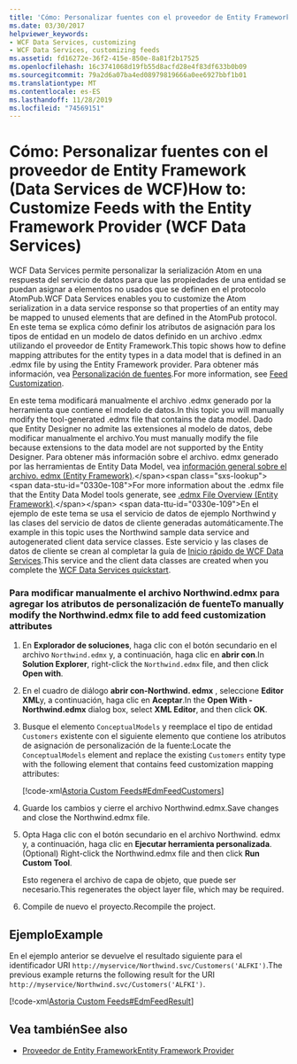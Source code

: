 ```yaml
---
title: 'Cómo: Personalizar fuentes con el proveedor de Entity Framework (Data Services de WCF)'
ms.date: 03/30/2017
helpviewer_keywords:
- WCF Data Services, customizing
- WCF Data Services, customizing feeds
ms.assetid: fd16272e-36f2-415e-850e-8a81f2b17525
ms.openlocfilehash: 16c3741068d19fb55d8acfd28e4f83df633b0b09
ms.sourcegitcommit: 79a2d6a07ba4ed08979819666a0ee6927bbf1b01
ms.translationtype: MT
ms.contentlocale: es-ES
ms.lasthandoff: 11/28/2019
ms.locfileid: "74569151"
---
```

# <a name="how-to-customize-feeds-with-the-entity-framework-provider-wcf-data-services"></a><span data-ttu-id="0330e-102">Cómo: Personalizar fuentes con el proveedor de Entity Framework (Data Services de WCF)</span><span class="sxs-lookup"><span data-stu-id="0330e-102">How to: Customize Feeds with the Entity Framework Provider (WCF Data Services)</span></span>
<span data-ttu-id="0330e-103">WCF Data Services permite personalizar la serialización Atom en una respuesta del servicio de datos para que las propiedades de una entidad se puedan asignar a elementos no usados que se definen en el protocolo AtomPub.</span><span class="sxs-lookup"><span data-stu-id="0330e-103">WCF Data Services enables you to customize the Atom serialization in a data service response so that properties of an entity may be mapped to unused elements that are defined in the AtomPub protocol.</span></span> <span data-ttu-id="0330e-104">En este tema se explica cómo definir los atributos de asignación para los tipos de entidad en un modelo de datos definido en un archivo .edmx utilizando el proveedor de Entity Framework.</span><span class="sxs-lookup"><span data-stu-id="0330e-104">This topic shows how to define mapping attributes for the entity types in a data model that is defined in an .edmx file by using the Entity Framework provider.</span></span> <span data-ttu-id="0330e-105">Para obtener más información, vea [Personalización de fuentes](feed-customization-wcf-data-services.md).</span><span class="sxs-lookup"><span data-stu-id="0330e-105">For more information, see [Feed Customization](feed-customization-wcf-data-services.md).</span></span>  
  
 <span data-ttu-id="0330e-106">En este tema modificará manualmente el archivo .edmx generado por la herramienta que contiene el modelo de datos.</span><span class="sxs-lookup"><span data-stu-id="0330e-106">In this topic you will manually modify the tool-generated .edmx file that contains the data model.</span></span> <span data-ttu-id="0330e-107">Dado que Entity Designer no admite las extensiones al modelo de datos, debe modificar manualmente el archivo.</span><span class="sxs-lookup"><span data-stu-id="0330e-107">You must manually modify the file because extensions to the data model are not supported by the Entity Designer.</span></span> <span data-ttu-id="0330e-108">Para obtener más información sobre el archivo. edmx generado por las herramientas de Entity Data Model, vea [información general sobre el archivo. edmx (Entity Framework)](https://docs.microsoft.com/previous-versions/dotnet/netframework-4.0/cc982042(v=vs.100)).</span><span class="sxs-lookup"><span data-stu-id="0330e-108">For more information about the .edmx file that the Entity Data Model tools generate, see [.edmx File Overview (Entity Framework)](https://docs.microsoft.com/previous-versions/dotnet/netframework-4.0/cc982042(v=vs.100)).</span></span> <span data-ttu-id="0330e-109">En el ejemplo de este tema se usa el servicio de datos de ejemplo Northwind y las clases del servicio de datos de cliente generadas automáticamente.</span><span class="sxs-lookup"><span data-stu-id="0330e-109">The example in this topic uses the Northwind sample data service and autogenerated client data service classes.</span></span> <span data-ttu-id="0330e-110">Este servicio y las clases de datos de cliente se crean al completar la guía de [Inicio rápido de WCF Data Services](quickstart-wcf-data-services.md).</span><span class="sxs-lookup"><span data-stu-id="0330e-110">This service and the client data classes are created when you complete the [WCF Data Services quickstart](quickstart-wcf-data-services.md).</span></span>  
  
### <a name="to-manually-modify-the-northwindedmx-file-to-add-feed-customization-attributes"></a><span data-ttu-id="0330e-111">Para modificar manualmente el archivo Northwind.edmx para agregar los atributos de personalización de fuente</span><span class="sxs-lookup"><span data-stu-id="0330e-111">To manually modify the Northwind.edmx file to add feed customization attributes</span></span>  
  
1. <span data-ttu-id="0330e-112">En **Explorador de soluciones**, haga clic con el botón secundario en el archivo `Northwind.edmx` y, a continuación, haga clic en **abrir con**.</span><span class="sxs-lookup"><span data-stu-id="0330e-112">In **Solution Explorer**, right-click the `Northwind.edmx` file, and then click **Open with**.</span></span>  
  
2. <span data-ttu-id="0330e-113">En el cuadro de diálogo **abrir con-Northwind. edmx** , seleccione **Editor XML**y, a continuación, haga clic en **Aceptar**.</span><span class="sxs-lookup"><span data-stu-id="0330e-113">In the **Open With - Northwind.edmx** dialog box, select **XML Editor**, and then click **OK**.</span></span>  
  
3. <span data-ttu-id="0330e-114">Busque el elemento `ConceptualModels` y reemplace el tipo de entidad `Customers` existente con el siguiente elemento que contiene los atributos de asignación de personalización de la fuente:</span><span class="sxs-lookup"><span data-stu-id="0330e-114">Locate the `ConceptualModels` element and replace the existing `Customers` entity type with the following element that contains feed customization mapping attributes:</span></span>  
  
     [!code-xml[Astoria Custom Feeds#EdmFeedCustomers](../../../../samples/snippets/xml/VS_Snippets_Misc/astoria_custom_feeds/xml/northwind.csdl#edmfeedcustomers)]  
  
4. <span data-ttu-id="0330e-115">Guarde los cambios y cierre el archivo Northwind.edmx.</span><span class="sxs-lookup"><span data-stu-id="0330e-115">Save changes and close the Northwind.edmx file.</span></span>  
  
5. <span data-ttu-id="0330e-116">Opta Haga clic con el botón secundario en el archivo Northwind. edmx y, a continuación, haga clic en **Ejecutar herramienta personalizada**.</span><span class="sxs-lookup"><span data-stu-id="0330e-116">(Optional) Right-click the Northwind.edmx file and then click **Run Custom Tool**.</span></span>  
  
     <span data-ttu-id="0330e-117">Esto regenera el archivo de capa de objeto, que puede ser necesario.</span><span class="sxs-lookup"><span data-stu-id="0330e-117">This regenerates the object layer file, which may be required.</span></span>  
  
6. <span data-ttu-id="0330e-118">Compile de nuevo el proyecto.</span><span class="sxs-lookup"><span data-stu-id="0330e-118">Recompile the project.</span></span>  
  
## <a name="example"></a><span data-ttu-id="0330e-119">Ejemplo</span><span class="sxs-lookup"><span data-stu-id="0330e-119">Example</span></span>  
 <span data-ttu-id="0330e-120">En el ejemplo anterior se devuelve el resultado siguiente para el identificador URI `http://myservice/Northwind.svc/Customers('ALFKI')`.</span><span class="sxs-lookup"><span data-stu-id="0330e-120">The previous example returns the following result for the URI `http://myservice/Northwind.svc/Customers('ALFKI')`.</span></span>  
  
 [!code-xml[Astoria Custom Feeds#EdmFeedResult](../../../../samples/snippets/xml/VS_Snippets_Misc/astoria_custom_feeds/xml/edmfeedresult.xml#edmfeedresult)]  
  
## <a name="see-also"></a><span data-ttu-id="0330e-121">Vea también</span><span class="sxs-lookup"><span data-stu-id="0330e-121">See also</span></span>

- [<span data-ttu-id="0330e-122">Proveedor de Entity Framework</span><span class="sxs-lookup"><span data-stu-id="0330e-122">Entity Framework Provider</span></span>](entity-framework-provider-wcf-data-services.md)
